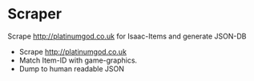 # Scraper
Scrape http://platinumgod.co.uk for Isaac-Items and generate JSON-DB
* Scrape http://platinumgod.co.uk
* Match Item-ID with game-graphics.
* Dump to human readable JSON
